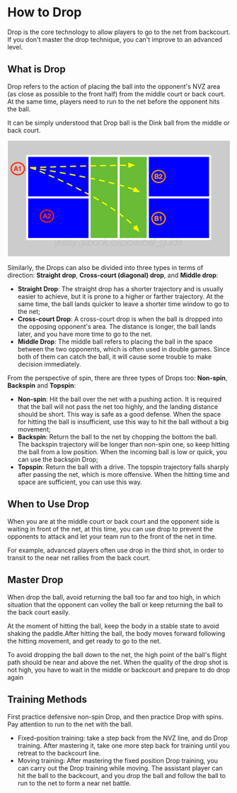# How to Drop

Drop is the core technology to allow players to go to the net from backcourt. If you don't master the drop technique, you can't improve to an advanced level.

## What is Drop

Drop refers to the action of placing the ball into the opponent's NVZ area (as close as possible to the front half) from the middle court or back court. At the same time, players need to run to the net before the opponent hits the ball.

It can be simply understood that Drop ball is the Dink ball from the middle or back court.

![Three Types of Drop Targets](_images/drop-target.png)

Similarly, the Drops can also be divided into three types in terms of direction: **Straight drop**, **Cross-court (diagonal) drop**, and **Middle drop**:

* **Straight Drop**: The straight drop has a shorter trajectory and is usually easier to achieve, but it is prone to a higher or farther trajectory. At the same time, the ball lands quicker to leave a shorter time window to go to the net;
* **Cross-court Drop**: A cross-court drop is when the ball is dropped into the opposing opponent's area. The distance is longer, the ball lands later, and you have more time to go to the net.
* **Middle Drop**: The middle ball refers to placing the ball in the space between the two opponents, which is often used in double games. Since both of them can catch the ball, it will cause some trouble to make decision immediately.

From the perspective of spin, there are three types of Drops too: **Non-spin**, **Backspin** and **Topspin**:

* **Non-spin**: Hit the ball over the net with a pushing action. It is required that the ball will not pass the net too highly, and the landing distance should be short. This way is safe as a good defense. When the space for hitting the ball is insufficient, use this way to hit the ball without a big movement;
* **Backspin**: Return the ball to the net by chopping the bottom the ball. The backspin trajectory will be longer than non-spin one, so keep hitting the ball from a low position. When the incoming ball is low or quick, you can use the backspin Drop;
* **Topspin**: Return the ball with a drive. The topspin trajectory falls sharply after passing the net, which is more offensive. When the hitting time and space are sufficient, you can use this way.

## When to Use Drop

When you are at the middle court or back court and the opponent side is waiting in front of the net, at this time, you can use drop to prevent the opponents to attack and let your team run to the front of the net in time. 

For example, advanced players often use drop in the third shot, in order to transit to the near net rallies from the back court.

## Master Drop

When drop the ball, avoid returning the ball too far and too high, in which situation that the opponent can volley the ball or keep returning the ball to the back court easily.

At the moment of hitting the ball, keep the body in a stable state to avoid shaking the paddle.After hitting the ball, the body moves forward following the hitting movement, and get ready to go to the net.

To avoid dropping the ball down to the net, the high point of the ball's flight path should be near and above the net.
When the quality of the drop shot is not high, you have to wait in the middle or backcourt and prepare to do drop again

## Training Methods

First practice defensive non-spin Drop, and then practice Drop with spins. Pay attention to run to the net with the ball.

* Fixed-position training: take a step back from the NVZ line, and do Drop training. After mastering it, take one more step back for training until you retreat to the backcourt line.
* Moving training: After mastering the fixed position Drop training, you can carry out the Drop training while moving. The assistant player can hit the ball to the backcourt, and you drop the ball and follow the ball to run to the net to form a near net battle.